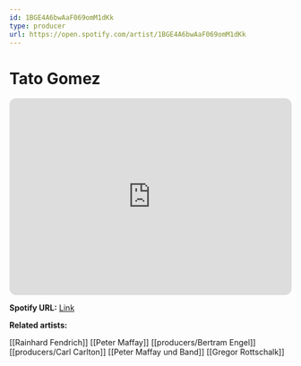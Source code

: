 ```yaml
---
id: 1BGE4A6bwAaF069omM1dKk
type: producer
url: https://open.spotify.com/artist/1BGE4A6bwAaF069omM1dKk
---
```

# Tato Gomez

<iframe style="border-radius:12px" src="https://open.spotify.com/embed/artist/1BGE4A6bwAaF069omM1dKk" width="100%" height="352" frameBorder="0" allowfullscreen="" allow="autoplay; clipboard-write; encrypted-media; fullscreen; picture-in-picture" loading="lazy"></iframe>

**Spotify URL:** [Link](https://open.spotify.com/artist/1BGE4A6bwAaF069omM1dKk)

**Related artists:**

[[Rainhard Fendrich]]
[[Peter Maffay]]
[[producers/Bertram Engel]]
[[producers/Carl Carlton]]
[[Peter Maffay und Band]]
[[Gregor Rottschalk]]
